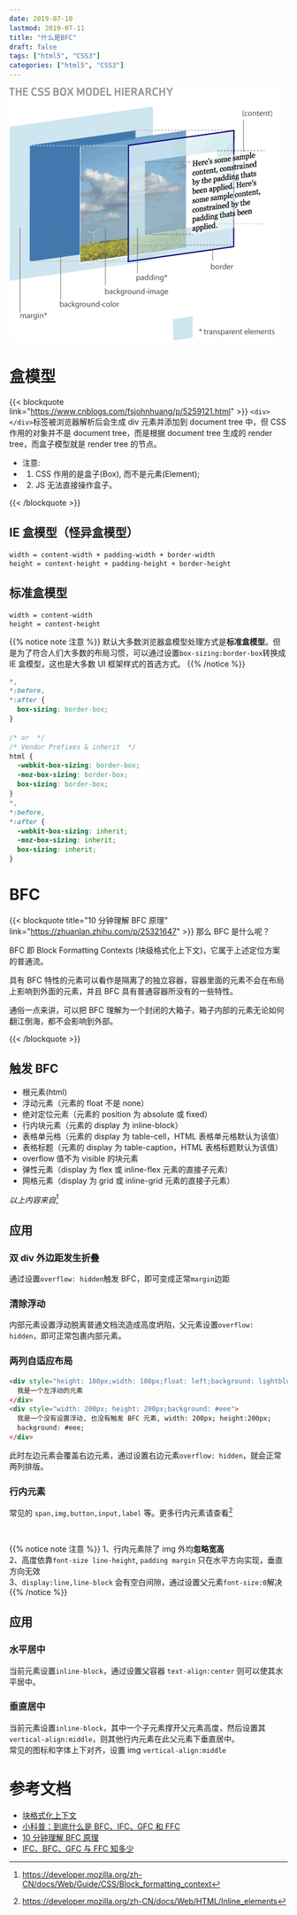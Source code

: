 ```yaml
---
date: 2019-07-10
lastmod: 2019-07-11
title: "什么是BFC"
draft: false
tags: ["html5", "CSS3"]
categories: ["html5", "CSS3"]
---
```


<img src="/images/3d-box-model.png">

# 盒模型

{{< blockquote link="https://www.cnblogs.com/fsjohnhuang/p/5259121.html" >}}
`<div></div>`标签被浏览器解析后会生成 div 元素并添加到 document tree 中，但 CSS 作用的对象并不是 document tree，而是根据 document tree 生成的 render tree，而盒子模型就是 render tree 的节点。

- 注意:
- 1. CSS 作用的是盒子(Box), 而不是元素(Element);
- 2. JS 无法直接操作盒子。

{{< /blockquote >}}

## IE 盒模型（怪异盒模型）

```
width = content-width + padding-width + border-width
height = content-height + padding-height + border-height

```

## 标准盒模型

```
width = content-width
height = content-height
```

{{% notice note 注意 %}}
默认大多数浏览器盒模型处理方式是**标准盒模型**。但是为了符合人们大多数的布局习惯，可以通过设置`box-sizing:border-box`转换成 IE 盒模型，这也是大多数 UI 框架样式的首选方式。
{{% /notice %}}

```css
*,
*:before,
*:after {
  box-sizing: border-box;
}

/* or  */
/* Vendor Prefixes & inherit  */
html {
  -webkit-box-sizing: border-box;
  -moz-box-sizing: border-box;
  box-sizing: border-box;
}
*,
*:before,
*:after {
  -webkit-box-sizing: inherit;
  -moz-box-sizing: inherit;
  box-sizing: inherit;
}
```

# BFC

{{< blockquote title="10 分钟理解 BFC 原理" link="https://zhuanlan.zhihu.com/p/25321647" >}}
那么 BFC 是什么呢？

BFC 即 Block Formatting Contexts (块级格式化上下文)，它属于上述定位方案的普通流。

具有 BFC 特性的元素可以看作是隔离了的独立容器，容器里面的元素不会在布局上影响到外面的元素，并且 BFC 具有普通容器所没有的一些特性。

通俗一点来讲，可以把 BFC 理解为一个封闭的大箱子，箱子内部的元素无论如何翻江倒海，都不会影响到外部。

{{< /blockquote >}}

## 触发 BFC

- 根元素(html)
- 浮动元素（元素的 float 不是 none）
- 绝对定位元素（元素的 position 为 absolute 或 fixed）
- 行内块元素（元素的 display 为 inline-block）
- 表格单元格（元素的 display 为 table-cell，HTML 表格单元格默认为该值）
- 表格标题（元素的 display 为 table-caption，HTML 表格标题默认为该值）
- overflow 值不为 visible 的块元素
- 弹性元素（display 为 flex 或 inline-flex 元素的直接子元素）
- 网格元素（display 为 grid 或 inline-grid 元素的直接子元素）

_以上内容来自[^footnote1]_
[^footnote1]:https://developer.mozilla.org/zh-CN/docs/Web/Guide/CSS/Block_formatting_context

## 应用

### 双 div 外边距发生折叠

通过设置`overflow: hidden`触发 BFC，即可变成正常`margin`边距

### 清除浮动

内部元素设置浮动脱离普通文档流造成高度坍陷，父元素设置`overflow: hidden`，即可正常包裹内部元素。

### 两列自适应布局

```html
<div style="height: 100px;width: 100px;float: left;background: lightblue">
  我是一个左浮动的元素
</div>
<div style="width: 200px; height: 200px;background: #eee">
  我是一个没有设置浮动, 也没有触发 BFC 元素, width: 200px; height:200px;
  background: #eee;
</div>
```

此时左边元素会覆盖右边元素，通过设置右边元素`overflow: hidden`，就会正常两列排版。

### 行内元素

常见的 `span,img,button,input,label` 等。更多行内元素请查看[^footnote2]
[^footnote2]: https://developer.mozilla.org/zh-CN/docs/Web/HTML/Inline_elements
<br>

{{% notice note 注意 %}}
1、行内元素除了 img 外均**忽略宽高**  
2、高度依靠`font-size line-height`, `padding margin` 只在水平方向实现，垂直方向无效  
3、`display:line,line-block` 会有空白间隙，通过设置父元素`font-size:0`解决
{{% /notice %}}

## 应用

### 水平居中

当前元素设置`inline-block`，通过设置父容器 `text-align:center` 则可以使其水平居中。

### 垂直居中

当前元素设置`inline-block`，其中一个子元素撑开父元素高度，然后设置其 `vertical-align:middle`，则其他行内元素在此父元素下垂直居中。  
常见的图标和字体上下对齐，设置 img `vertical-align:middle`

# 参考文档

- [块格式化上下文](https://developer.mozilla.org/zh-CN/docs/Web/Guide/CSS/Block_formatting_context)
- [小科普：到底什么是 BFC、IFC、GFC 和 FFC](https://juejin.im/entry/5938daf7a0bb9f006b2295db)
- [10 分钟理解 BFC 原理](https://zhuanlan.zhihu.com/p/25321647)
- [IFC、BFC、GFC 与 FFC 知多少](https://www.liayal.com/article/5a4b645276b2f863f44722cf)
